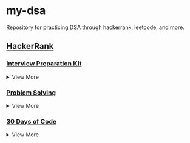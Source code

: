 # my-dsa
Repository for practicing DSA through hackerrank, leetcode, and more.

## [HackerRank](https://www.hackerrank.com/dashboard)

### [Interview Preparation Kit](https://www.hackerrank.com/interview/interview-preparation-kit)

<details>
<summary>View More</summary>

- [Sales by Match](./hackerrank/salesByMatch/challenge.md)
- [Counting Valleys](./hackerrank/countingValleys/challenge.md)
- [Jumping on the Clouds](./hackerrank/jumpingOnTheClouds/challenge.md)

</details>

### [Problem Solving](https://www.hackerrank.com/domains/algorithms?filters%5Bstatus%5D%5B%5D=unsolved&badge_type=problem-solving)

<details>
<summary>View More</summary>

- [Simple Array Sum](./hackerrank/simpleArraySum/challenge.md)
- [Compare the Triplets](./hackerrank/compareTheTriplets/challenge.md)

</details>

### [30 Days of Code](https://www.hackerrank.com/domains/tutorials/30-days-of-code?filters%5Bstatus%5D%5B%5D=unsolved&badge_type=30-days-of-code)

<details>
<summary>View More</summary>

- [11/11/20: Hello World](./hackerrank30daysOfCode/day0/challenge.md)
- [11/12/20: Data Types](./hackerrank30daysOfCode/day1/challenge.md)
- [11/13/20: Operators](./hackerrank30daysOfCode/day2/challenge.md)
- [11/14/20: Intro to Conditional Statements](./hackerrank30daysOfCode/day3/challenge.md)
- [11/15/20: Class vs. Instance](./hackerrank30daysOfCode/day4/challenge.md)
- [11/16/20: Loops](./hackerrank30daysOfCode/day5/challenge.md)
- [11/17/20: Let's Review](./hackerrank30daysOfCode/day6/challenge.md)
- [11/18/20: Arrays](./hackerrank30daysOfCode/day7/challenge.md)
- [11/19/20: Dictionaries & Maps](./hackerrank30daysOfCode/day8/challenge.md)

</details>